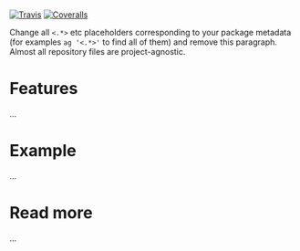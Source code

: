 # <name>

[![Travis](https://img.shields.io/travis/okfn/<repo>/master.svg)](https://travis-ci.org/okfn/<repo>)
[![Coveralls](http://img.shields.io/coveralls/okfn/<repo>/master.svg)](https://coveralls.io/r/okfn/<repo>?branch=master)

Change all `<.*>` etc placeholders corresponding to your package metadata (for examples `ag '<.*>'` to find all of them) and remove this paragraph. Almost all repository files are project-agnostic.

# Features

...

# Example

...

# Read more

...
